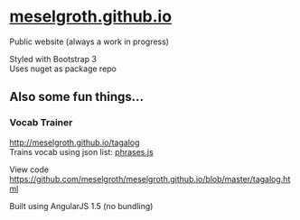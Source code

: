 # [meselgroth.github.io](http://meselgroth.github.io/)
Public website (always a work in progress)

Styled with Bootstrap 3 \
Uses nuget as package repo

## Also some fun things...
### Vocab Trainer
http://meselgroth.github.io/tagalog \
Trains vocab using json list: [phrases.js](http://meselgroth.github.io/js/phrases.js)

View code  
https://github.com/meselgroth/meselgroth.github.io/blob/master/tagalog.html

Built using AngularJS 1.5 (no bundling)
